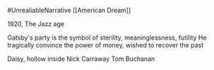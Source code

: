 
#UnrealiableNarrative 
[[American Dream]]

1920, The Jazz age

Gatsby's party is the symbol of sterility, meaninglessness, futility
He tragically convince the power of money, wished to recover the past

Daisy, hollow inside
Nick Carraway
Tom Buchanan 